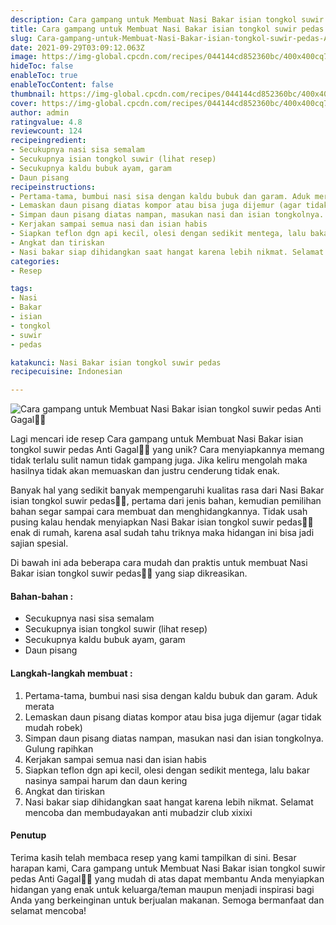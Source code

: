 ```yaml
---
description: Cara gampang untuk Membuat Nasi Bakar isian tongkol suwir pedas Anti Gagal"
title: Cara gampang untuk Membuat Nasi Bakar isian tongkol suwir pedas Anti Gagal
slug: Cara-gampang-untuk-Membuat-Nasi-Bakar-isian-tongkol-suwir-pedas-Anti-Gagal
date: 2021-09-29T03:09:12.063Z
image: https://img-global.cpcdn.com/recipes/044144cd852360bc/400x400cq70/photo.jpg
hideToc: false
enableToc: true
enableTocContent: false
thumbnail: https://img-global.cpcdn.com/recipes/044144cd852360bc/400x400cq70/photo.jpg
cover: https://img-global.cpcdn.com/recipes/044144cd852360bc/400x400cq70/photo.jpg
author: admin
ratingvalue: 4.8
reviewcount: 124
recipeingredient:
- Secukupnya nasi sisa semalam
- Secukupnya isian tongkol suwir (lihat resep)
- Secukupnya kaldu bubuk ayam, garam
- Daun pisang
recipeinstructions:
- Pertama-tama, bumbui nasi sisa dengan kaldu bubuk dan garam. Aduk merata
- Lemaskan daun pisang diatas kompor atau bisa juga dijemur (agar tidak mudah robek)
- Simpan daun pisang diatas nampan, masukan nasi dan isian tongkolnya. Gulung rapihkan
- Kerjakan sampai semua nasi dan isian habis
- Siapkan teflon dgn api kecil, olesi dengan sedikit mentega, lalu bakar nasinya sampai harum dan daun kering
- Angkat dan tiriskan
- Nasi bakar siap dihidangkan saat hangat karena lebih nikmat. Selamat mencoba dan membudayakan anti mubadzir club xixixi
categories:
- Resep

tags:
- Nasi
- Bakar
- isian
- tongkol
- suwir
- pedas

katakunci: Nasi Bakar isian tongkol suwir pedas
recipecuisine: Indonesian

---
```


![Cara gampang untuk Membuat Nasi Bakar isian tongkol suwir pedas Anti Gagal👩‍🍳](https://img-global.cpcdn.com/recipes/044144cd852360bc/400x400cq70/photo.jpg)

Lagi mencari ide resep Cara gampang untuk Membuat Nasi Bakar isian tongkol suwir pedas Anti Gagal👩‍🍳 yang unik? Cara menyiapkannya memang tidak terlalu sulit namun tidak gampang juga. Jika keliru mengolah maka hasilnya tidak akan memuaskan dan justru cenderung tidak enak.

Banyak hal yang sedikit banyak mempengaruhi kualitas rasa dari Nasi Bakar isian tongkol suwir pedas👩‍🍳, pertama dari jenis bahan, kemudian pemilihan bahan segar sampai cara membuat dan menghidangkannya. Tidak usah pusing kalau hendak menyiapkan Nasi Bakar isian tongkol suwir pedas👩‍🍳 enak di rumah, karena asal sudah tahu triknya maka hidangan ini bisa jadi sajian spesial.

Di bawah ini ada beberapa cara mudah dan praktis untuk membuat Nasi Bakar isian tongkol suwir pedas👩‍🍳 yang siap dikreasikan.

<!--inarticleads1-->

#### Bahan-bahan :

- Secukupnya nasi sisa semalam
- Secukupnya isian tongkol suwir (lihat resep)
- Secukupnya kaldu bubuk ayam, garam
- Daun pisang

<!--inarticleads2-->

#### Langkah-langkah membuat :

1. Pertama-tama, bumbui nasi sisa dengan kaldu bubuk dan garam. Aduk merata
1. Lemaskan daun pisang diatas kompor atau bisa juga dijemur (agar tidak mudah robek)
1. Simpan daun pisang diatas nampan, masukan nasi dan isian tongkolnya. Gulung rapihkan
1. Kerjakan sampai semua nasi dan isian habis
1. Siapkan teflon dgn api kecil, olesi dengan sedikit mentega, lalu bakar nasinya sampai harum dan daun kering
1. Angkat dan tiriskan
1. Nasi bakar siap dihidangkan saat hangat karena lebih nikmat. Selamat mencoba dan membudayakan anti mubadzir club xixixi

#### Penutup

Terima kasih telah membaca resep yang kami tampilkan di sini. Besar harapan kami, Cara gampang untuk Membuat Nasi Bakar isian tongkol suwir pedas Anti Gagal👩‍🍳 yang mudah di atas dapat membantu Anda menyiapkan hidangan yang enak untuk keluarga/teman maupun menjadi inspirasi bagi Anda yang berkeinginan untuk berjualan makanan. Semoga bermanfaat dan selamat mencoba!